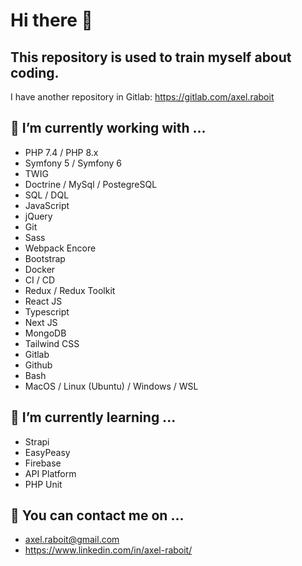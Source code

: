 Hi there 👋
===========

This repository is used to train myself about coding.
-----------------------------------------------------

I have another repository in Gitlab: https://gitlab.com/axel.raboit

🔭 I’m currently working with ...
------------------------------

- PHP 7.4 / PHP 8.x
- Symfony 5 / Symfony 6
- TWIG
- Doctrine / MySql / PostegreSQL
- SQL / DQL
- JavaScript
- jQuery
- Git
- Sass
- Webpack Encore
- Bootstrap
- Docker
- CI / CD
- Redux / Redux Toolkit
- React JS
- Typescript
- Next JS
- MongoDB
- Tailwind CSS
- Gitlab
- Github
- Bash
- MacOS / Linux (Ubuntu) / Windows / WSL

🌱 I’m currently learning ...
--------------------------

- Strapi
- EasyPeasy
- Firebase
- API Platform
- PHP Unit

👯 You can contact me on ...
-------------------------

- axel.raboit@gmail.com
- https://www.linkedin.com/in/axel-raboit/
